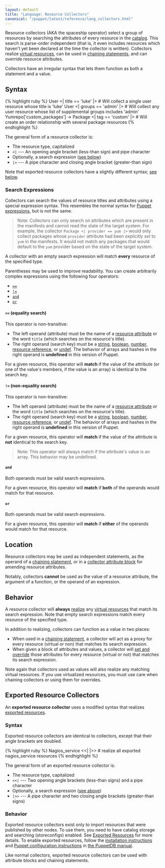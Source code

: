```yaml
---
layout: default
title: "Language: Resource Collectors"
canonical: "/puppet/latest/reference/lang_collectors.html"
---
```


[virtual]: ./lang_virtual.html
[realize]: ./lang_virtual.html#syntax
[exported]: ./lang_exported.html
[puppetdb]: /puppetdb/
[puppetdb_install]: /puppetdb/latest/install_via_module.html
[puppetdb_connect]: /puppetdb/latest/connect_puppet_master.html
[chaining]: ./lang_relationships.html#chaining-arrows
[attribute]: ./lang_resources.html#attributes
[expressions]: ./lang_expressions.html
[string]: ./lang_datatypes.html#strings
[boolean]: ./lang_datatypes.html#booleans
[number]: ./lang_datatypes.html#numbers
[reference]: ./lang_datatypes.html#resource-references
[undef]: ./lang_datatypes.html#undef
[amend]: ./lang_resources.html#amending-attributes-with-a-collector
[catalog]: ./lang_summary.html#compilation-and-catalogs


Resource collectors (AKA the spaceship operator) select a group of resources by searching the attributes of every resource in the [catalog][]. This search is parse-order independent (that is, it even includes resources which haven't yet been declared at the time the collector is written). Collectors realize [virtual resources][virtual], can be used in [chaining statements][chaining], and can override resource attributes.

Collectors have an irregular syntax that lets them function as both a statement and a value.

Syntax
-----

{% highlight ruby %}
    User <| title == 'luke' |> # Will collect a single user resource whose title is 'luke'
    User <| groups == 'admin' |> # Will collect any user resource whose list of supplemental groups includes 'admin'
    Yumrepo['custom_packages'] -> Package <| tag == 'custom' |> # Will create an order relationship with several package resources
{% endhighlight %}

The general form of a resource collector is:

* The resource type, capitalized
* `<|` --- An opening angle bracket (less-than sign) and pipe character
* Optionally, a search expression ([see below](#search-expressions))
* `|>` --- A pipe character and closing angle bracket (greater-than sign)

Note that exported resource collectors have a slightly different syntax; [see below](#exported-resource-collectors).

### Search Expressions

Collectors can search the values of resource titles and attributes using a special expression syntax. This resembles the normal syntax for [Puppet expressions][expressions], but is not the same.

> Note: Collectors can only search on attributes which are present in the manifests and cannot read the state of the target system. For example, the collector `Package <| provider == yum |>` would only collect packages whose `provider` attribute had been _explicitly set_ to `yum` in the manifests. It would not match any packages that would default to the `yum` provider based on the state of the target system.

A collector with an empty search expression will match **every** resource of the specified type.

Parentheses may be used to improve readability. You can create arbitrarily complex expressions using the following four operators:

- [`==`](#equality-search)
- [`!=`](#non-equality-search)
- [`and`](#and)
- [`or`](#or)

#### `==` (equality search)

This operator is non-transitive:

* The left operand (attribute) must be the name of a [resource attribute][attribute] or the word `title` (which searches on the resource's title).
* The right operand (search key) must be a [string][], [boolean][], [number][], [resource reference][reference], or [undef][]. The behavior of arrays and hashes in the right operand is **undefined** in this version of Puppet.

For a given resource, this operator will **match** if the value of the attribute (or one of the value's members, if the value is an array) is identical to the search key.

#### `!=` (non-equality search)

This operator is non-transitive:

* The left operand (attribute) must be the name of a [resource attribute][attribute] or the word `title` (which searches on the resource's title).
* The right operand (search key) must be a [string][], [boolean][], [number][], [resource reference][reference], or [undef][]. The behavior of arrays and hashes in the right operand is **undefined** in this version of Puppet.

For a given resource, this operator will **match** if the value of the attribute is **not** identical to the search key.

> Note: This operator will always match if the attribute's value is an array. This behavior may be undefined.

#### `and`

Both operands must be valid search expressions.

For a given resource, this operator will **match** if **both** of the operands would match for that resource.

#### `or`

Both operands must be valid search expressions.

For a given resource, this operator will **match** if **either** of the operands would match for that resource.

Location
-----

Resource collectors may be used as independent statements, as the operand of a [chaining statement][chaining], or in a [collector attribute block][amend] for amending resource attributes.

Notably, collectors **cannot** be used as the value of a resource attribute, the argument of a function, or the operand of an expression.


Behavior
-----

A resource collector will **always** [realize][] any [virtual resources][virtual] that match its search expression. Note that empty search expressions match every resource of the specified type.

In addition to realizing, collectors can function as a value in two places:

* When used in a [chaining statement][chaining], a collector will act as a proxy for every resource (virtual or non) that matches its search expression.
* When given a block of attributes and values, a collector will [set and override][amend] those attributes for every resource (virtual or not) that matches its search expression.

Note again that collectors used as values will also realize any matching virtual resources. If you use virtualized resources, you must use care when chaining collectors or using them for overrides.

Exported Resource Collectors
-----

An **exported resource collector** uses a modified syntax that realizes [exported resources][exported].

### Syntax

Exported resource collectors are identical to collectors, except that their angle brackets are doubled.

{% highlight ruby %}
    Nagios_service <<| |>> # realize all exported nagios_service resources
{% endhighlight %}

The general form of an exported resource collector is:

* The resource type, capitalized
* `<<|` --- Two opening angle brackets (less-than signs) and a pipe character
* Optionally, a search expression ([see above](#search-expressions))
* `|>>` --- A pipe character and two closing angle brackets (greater-than signs)

### Behavior

Exported resource collectors exist only to import resources that were published by other nodes. To use them, you need to have catalog storage and searching (storeconfigs) enabled. See [Exported Resources][exported] for more details. To enable exported resources, follow the [installation instructions][puppetdb_install] and [Puppet configuration instructions][puppetdb_connect] in [the PuppetDB manual][puppetdb].

Like normal collectors, exported resource collectors can be used with attribute blocks and chaining statements.
